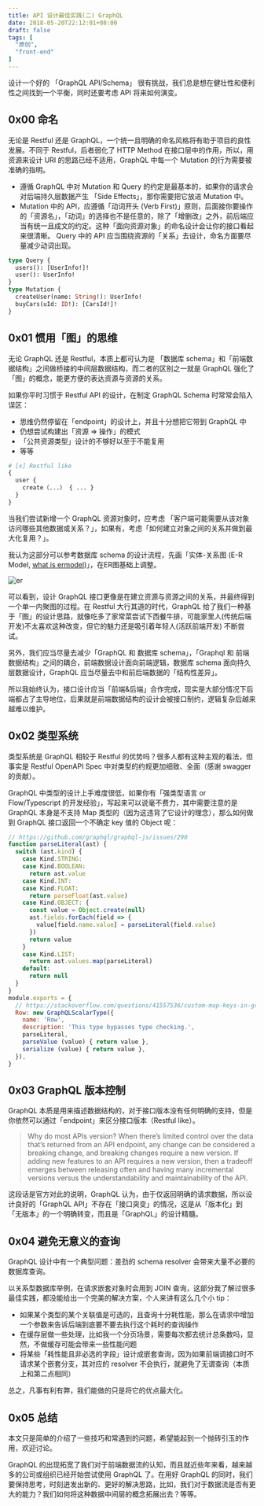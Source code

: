 ```yaml
---
title: API 设计最佳实践(二) GraphQL
date: 2018-05-20T22:12:01+08:00
draft: false
tags: [
  "原创",
  "front-end"
]
---
```


设计一个好的 「GraphQL API/Schema」 很有挑战，我们总是想在健壮性和便利性之间找到一个平衡，同时还要考虑 API 将来如何演变。

<!--more-->

## 0x00 命名

无论是 Restful 还是 GraphQL，一个统一且明确的命名风格将有助于项目的良性发展。不同于 Restful，后者弱化了 HTTP Method 在接口层中的作用，所以，用资源来设计 URI 的思路已经不适用，GraphQL 中每一个 Mutation 的行为需要被准确的指明。

- 遵循 GraphQL 中对 Mutation 和 Query 的约定是最基本的，如果你的请求会对后端持久层数据产生 「Side Effects」，那你需要把它放进 Mutation 中。
- Mutation 中的 API，应遵循「动词开头 (Verb First)」原则，后面接你要操作的「资源名」，「动词」的选择也不是任意的，除了「增删改」之外，前后端应当有统一且成文的约定。这种「面向资源对象」的命名设计会让你的接口看起来很清晰。
Query 中的 API 应当围绕资源的「关系」去设计，命名方面要尽量减少动词出现。

```graphql
type Query {
  users(): [UserInfo!]!
  user(): UserInfo!
}
type Mutation {
  createUser(name: String!): UserInfo!
  buyCars(uId: ID!): [CarsId!]!
}
```

## 0x01 惯用「图」的思维

无论 GraphQL 还是 Restful，本质上都可认为是 「数据库 schema」和「前端数据结构」之间做桥接的中间层数据结构，而二者的区别之一就是 GraphQL 强化了「图」的概念，能更方便的表达资源与资源的关系。

如果你平时习惯于 Restful API 的设计，在制定 GraphQL Schema 时常常会陷入误区：
* 思维仍然停留在「endpoint」的设计上，并且十分想把它带到 GraphQL 中
* 仍想尝试构建出「资源 => 操作」的模式
* 「公共资源类型」设计的不够好以至于不能复用
* 等等

```graphql
# [x] Restful like
{
  user {
    create（...） { ... }
  }
}
```

当我们尝试新增一个 GraphQL 资源对象时，应考虑 「客户端可能需要从该对象访问哪些其他数据或关系？」，如果有，考虑「如何建立对象之间的关系并做到最大化复用？」。

我认为这部分可以参考数据库 schema 的设计流程，先画「实体-关系图 (E-R Model, [what is ermodel](https://link.zhihu.com/?target=https%3A//en.wikipedia.org/wiki/Entity%25E2%2580%2593relationship_model))」，在ER图基础上调整。

![er](https://pic2.zhimg.com/80/v2-74d4e35439d9896545bc52ee77735c2d_hd.jpg)

可以看到，设计 GraphQL 接口更像是在建立资源与资源之间的关系，并最终得到一个单一内聚图的过程。在 Restful 大行其道的时代，GraphQL 给了我们一种基于「图」的设计思路，就像吃多了家常菜尝试下西餐牛排，可能家里人(传统后端开发)不太喜欢这种改变，但它的魅力还是吸引着年轻人(活跃前端开发) 不断尝试。

另外，我们应当尽量去减少「GraphQL 和 数据库 schema」，「Graphql 和 前端数据结构」之间的耦合，前端数据设计面向前端逻辑，数据库 schema 面向持久层数据设计，GraphQL 应当尽量去中和前后端数据的「结构性差异」。

所以我始终认为，接口设计应当「前端&后端」合作完成，现实是大部分情况下后端都占了主导地位，后果就是前端数据结构的设计会被接口制约，逻辑复杂后越来越难以维护。

## 0x02 类型系统

类型系统是 GraphQL 相较于 Restful 的优势吗？很多人都有这种主观的看法，但事实是 Restful OpenAPI Spec 中对类型的约规更加细致、全面（感谢 swagger 的贡献）。

GraphQL 中类型的设计上手难度很低，如果你有「强类型语言 or Flow/Typescript 的开发经验」，写起来可以说毫不费力，其中需要注意的是 GraphQL 本身是不支持 Map 类型的（因为这违背了它设计的理念），那么如何做到 GraphQL 接口返回一个不确定 key 值的 Object 呢：

```js
// https://github.com/graphql/graphql-js/issues/290
function parseLiteral(ast) {
  switch (ast.kind) {
    case Kind.STRING:
    case Kind.BOOLEAN:
      return ast.value
    case Kind.INT:
    case Kind.FLOAT:
      return parseFloat(ast.value)
    case Kind.OBJECT: {
      const value = Object.create(null)
      ast.fields.forEach(field => {
        value[field.name.value] = parseLiteral(field.value)
      })
      return value
    }
    case Kind.LIST:
      return ast.values.map(parseLiteral)
    default:
      return null
  }
}
module.exports = {
  // https://stackoverflow.com/questions/41557536/custom-map-keys-in-graphql-response
  Row: new GraphQLScalarType({
    name: 'Row',
    description: 'This type bypasses type checking.',
    parseLiteral,
    parseValue (value) { return value },
    serialize (value) { return value },
  }),
}
```

## 0x03 GraphQL 版本控制

GraphQL 本质是用来描述数据结构的，对于接口版本没有任何明确的支持，但是你依然可以通过「endpoint」来区分接口版本（Restful like）。

> Why do most APIs version? When there’s limited control over the data that’s returned from an API endpoint, any change can be considered a breaking change, and breaking changes require a new version. If adding new features to an API requires a new version, then a tradeoff emerges between releasing often and having many incremental versions versus the understandability and maintainability of the API.

这段话是官方对此的说明，GraphQL 认为，由于仅返回明确的请求数据，所以设计良好的「GraphQL API」不存在「接口突变」的情况，这是从「版本化」到「无版本」的一个明确转变，而且是「GraphQL」的设计精髓。

## 0x04 避免无意义的查询

GraphQL 设计中有一个典型问题：差劲的 schema resolver 会带来大量不必要的数据库查询。

以关系型数据库举例，在请求嵌套对象时会用到 JOIN 查询，这部分我了解过很多最佳实践，都没能给出一个完美的解决方案，个人来讲有这么几个小 tip：

* 如果某个类型的某个关联值是可选的，且查询十分耗性能，那么在请求中增加一个参数来告诉后端到底要不要去执行这个耗时的查询操作
* 在缓存层做一些处理，比如我一个分页场景，需要每次都去统计总条数吗，显然，不做缓存可能会带来一些性能问题
* 将某些「耗性能且非必选的字段」设计成嵌套查询，因为如果前端调接口时不请求某个嵌套分支，其对应的 resolver 不会执行，就避免了无谓查询（本质上和第二点相同）

总之，凡事有利有弊，我们能做的只是将它的优点最大化。

## 0x05 总结

本文只是简单的介绍了一些技巧和常遇到的问题，希望能起到一个抛砖引玉的作用，欢迎讨论。

GraphQL 的出现拓宽了我们对于前端数据流的认知，而且就近些年来看，越来越多的公司或组织已经开始尝试使用 GraphQL 了。在用好 GraphQL 的同时，我们要保持思考，时刻迸发出新的、更好的解决思路，比如，我们对于数据流是否有更大的能力？我们如何将这种数据中间层的概念拓展出去？等等。